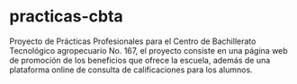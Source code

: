 # practicas-cbta
Proyecto de Prácticas Profesionales para el Centro de Bachillerato Tecnológico agropecuario No. 167, el proyecto consiste en una página web de promoción de los beneficios que ofrece la escuela, además de una plataforma online de consulta de calificaciones para los alumnos.
